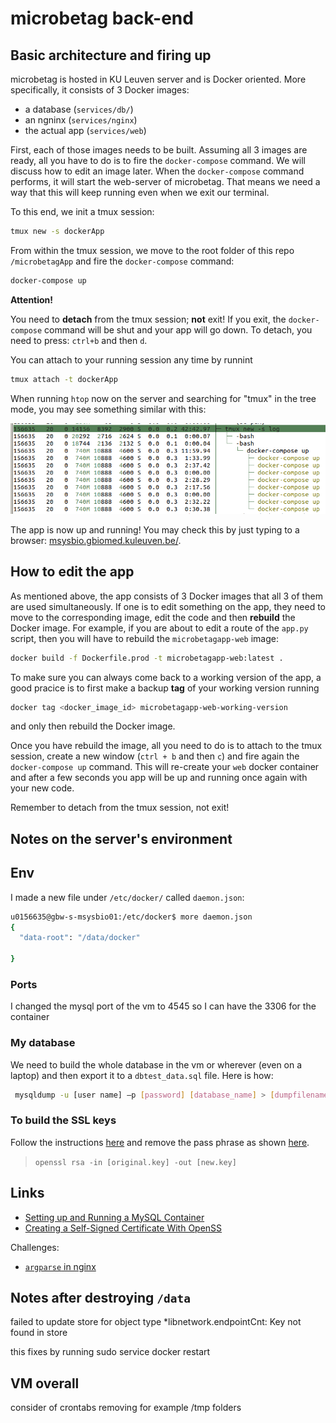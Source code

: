 # microbetag back-end 


## Basic architecture and firing up

microbetag is hosted in KU Leuven server and is Docker oriented. 
More specifically, it consists of 3 Docker images:
- a database (`services/db/`)
- an ngninx (`services/nginx`)
- the actual app (`services/web`)
 
First, each of those images needs to be built. 
Assuming all 3 images are ready, all you have to do is to fire the `docker-compose` command. 
We will discuss how to edit an image later. 
When the `docker-compose` command performs, it will start the web-server of microbetag. 
That means we need a way that this will keep running even when we exit our terminal.
 
To this end, we init a tmux session:

```bash
tmux new -s dockerApp
```

From within the tmux session, we move to the root folder of this repo `/microbetagApp` and fire the `docker-compose` command:

```bash
docker-compose up
```


**Attention!**

You need to **detach** from the tmux session; **not** exit!
If you exit, the `docker-compose` command will be shut and your app will go down.
To detach, you need to press:
`ctrl+b` and then `d`.

You can attach to your running session any time by runnint
```bash
tmux attach -t dockerApp
```

When running `htop` now on the server and searching for "tmux" in the tree mode, you may see something similar with this:

![tmux docker](figs/init-app.png)


The app is now up and running! 
You may check this by just typing to a browser: [msysbio.gbiomed.kuleuven.be/](msysbio.gbiomed.kuleuven.be/). 





## How to edit the app

As mentioned above, the app consists of 3 Docker images that all 3 of them are used simultaneously.
If one is to edit something on the app, they need to move to the corresponding 
image, edit the code and then **rebuild** the Docker image. 
For example, if you are about to edit a route of the `app.py` script, then you will have to rebuild the `microbetagapp-web` image:

```bash
docker build -f Dockerfile.prod -t microbetagapp-web:latest .
```

To make sure you can always come back to a working version of the app, a good pracice is to first make a backup **tag** of your working version
running

```bash
docker tag <docker_image_id> microbetagapp-web-working-version
```

and only then rebuild the Docker image. 


Once you have rebuild the image, all you need to do is to attach to the tmux session, create a new window (`ctrl + b` and then `c`) 
and fire again the `docker-compose up` command. 
This will re-create your `web` docker container and after a few seconds you app will be up and running once again with your new code. 

Remember to detach from the tmux session, not exit! 



## Notes on the server's environment


## Env

I made a new file under  `/etc/docker/` called `daemon.json`:

```bash
u0156635@gbw-s-msysbio01:/etc/docker$ more daemon.json 
{
  "data-root": "/data/docker"

}
```


### Ports 

I changed the mysql port of the vm to 4545 so I can have the 3306 for the container


### My database

We need to build the whole database in the vm or wherever (even on a laptop) and then export it to a `dbtest_data.sql` file. 
Here is how: 
```bash
 mysqldump -u [user name] –p [password] [database_name] > [dumpfilename.sql]

```

### To build the SSL keys 

Follow the instructions [here](https://www.baeldung.com/openssl-self-signed-cert)
and remove the pass phrase as shown [here](https://help.cloud66.com/docs/security/remove-passphrase).

> `openssl rsa -in [original.key] -out [new.key]`


## Links

- [Setting up and Running a MySQL Container](https://www.baeldung.com/ops/docker-mysql-container)
- [Creating a Self-Signed Certificate With OpenSS](https://www.baeldung.com/openssl-self-signed-cert)

Challenges:
- [`argparse` in nginx](https://github.com/benoitc/gunicorn/issues/1867)



## Notes after destroying `/data`


failed to update store for object type *libnetwork.endpointCnt: Key not found in store

this fixes by running 
sudo service docker restart


## VM overall

consider of crontabs removing for example /tmp folders


